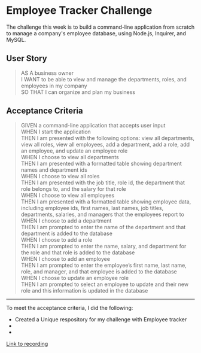 # Employee Tracker Challenge
The challenge this week is to build a command-line application from scratch to manage a company's employee database, using Node.js, Inquirer, and MySQL.

## User Story
> AS A business owner\
> I WANT to be able to view and manage the departments, roles, and employees in my company\
> SO THAT I can organize and plan my business


## Acceptance Criteria
> GIVEN a command-line application that accepts user input\
> WHEN I start the application\
> THEN I am presented with the following options: view all departments, view all roles, view all employees, add a department, add a role, add an employee, and update an employee role\
> WHEN I choose to view all departments\
> THEN I am presented with a formatted table showing department names and department ids\
> WHEN I choose to view all roles\
> THEN I am presented with the job title, role id, the department that role belongs to, and the salary for that role\
> WHEN I choose to view all employees\
> THEN I am presented with a formatted table showing employee data, including employee ids, first names, last names, job titles, departments, salaries, and managers that the employees report to\
> WHEN I choose to add a department\
> THEN I am prompted to enter the name of the department and that department is added to the database\
> WHEN I choose to add a role\
> THEN I am prompted to enter the name, salary, and department for the role and that role is added to the database\
> WHEN I choose to add an employee\
> THEN I am prompted to enter the employee’s first name, last name, role, and manager, and that employee is added to the database\
> WHEN I choose to update an employee role\
> THEN I am prompted to select an employee to update and their new role and this information is updated in the database


---

To meet the acceptance criteria, I did the following:
-  Created a Unique respository for my challenge with Employee tracker
-  
-  
[Link to recording]()

